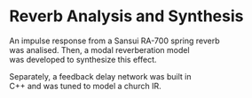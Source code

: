 # Reverb Analysis and Synthesis

An impulse response from a Sansui RA-700 spring reverb  
was analised.  Then, a modal reverberation model  
was developed to synthesize this effect.

Separately, a feedback delay network was built in  
C++ and was tuned to model a church IR.
